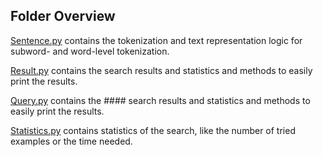 ## Folder Overview

[Sentence.py](Sentence.py) contains the tokenization and text representation logic for subword- and word-level tokenization.

[Result.py](Result.py) contains the search results and statistics and methods to easily print the results.

[Query.py](Query.py) contains the #### search results and statistics and methods to easily print the results.

[Statistics.py](Statistics.py) contains statistics of the search, like the number of tried examples or the time needed.
